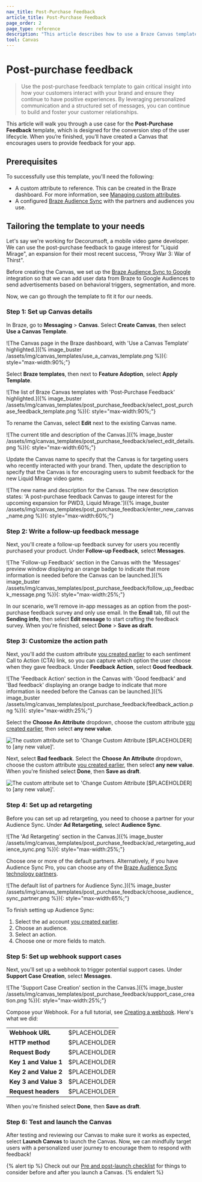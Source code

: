 ```yaml
---
nav_title: Post-Purchase Feedback
article_title: Post-Purchase Feedback
page_order: 2
page_type: reference
description: "This article describes how to use a Braze Canvas template to orchestrate personalized experiences that allow you to respond to feedback and build a relationship with your users."
tool: Canvas
---
```


# Post-purchase feedback

> Use the post-purchase feedback template to gain critical insight into how your customers interact with your brand and ensure they continue to have positive experiences. By leveraging personalized communication and a structured set of messages, you can continue to build and foster your customer relationships.

This article will walk you through a use case for the **Post-Purchase Feedback** template, which is designed for the conversion step of the user lifecycle. When you’re finished, you’ll have created a Canvas that encourages users to provide feedback for your app.

## Prerequisites

To successfully use this template, you'll need the following:

- A custom attribute to reference. This can be created in the Braze dashboard. For more information, see [Managing custom attributes]({{site.baseurl}}/user_guide/data_and_analytics/custom_data/custom_attributes/#managing-custom-attributes).
- A configured [Braze Audience Sync]({{site.baseurl}}/partners/canvas_steps) with the partners and audiences you use.

## Tailoring the template to your needs

Let's say we're working for Decorumsoft, a mobile video game developer. We can use the post-purchase feedback to gauge interest for "Liquid Mirage", an expansion for their most recent success, "Proxy War 3: War of Thirst".

Before creating the Canvas, we set up the [Braze Audience Sync to Google]({{site.baseurl}}/partners/canvas_steps/google_audience_sync/) integration so that we can add user data from Braze to Google Audiences to send advertisements based on behavioral triggers, segmentation, and more.

Now, we can go through the template to fit it for our needs.

### Step 1: Set up Canvas details

In Braze, go to **Messaging** > **Canvas**. Select **Create Canvas**, then select **Use a Canvas Template**.

![The Canvas page in the Braze dashboard, with 'Use a Canvas Template' highlighted.]({% image_buster /assets/img/canvas_templates/use_a_canvas_template.png %}){: style="max-width:90%;"}

Select **Braze templates**, then next to **Feature Adoption**, select **Apply Template**.

![The list of Braze Canvas templates with 'Post-Purchase Feedback' highlighted.]({% image_buster /assets/img/canvas_templates/post_purchase_feedback/select_post_purchase_feedback_template.png %}){: style="max-width:90%;"}

To rename the Canvas, select **Edit** next to the existing Canvas name.

![The current title and description of the Canvas.]({% image_buster /assets/img/canvas_templates/post_purchase_feedback/select_edit_details.png %}){: style="max-width:60%;"}

Update the Canvas name to specify that the Canvas is for targeting users who recently interacted with your brand. Then, update the description to specify that the Canvas is for encouraging users to submit feedback for the new Liquid Mirage video game.

![The new name and description for the Canvas. The new description states: 'A post-purchase feedback Canvas to gauge interest for the upcoming expansion for PWD3, Liquid Mirage.']({% image_buster /assets/img/canvas_templates/post_purchase_feedback/enter_new_canvas_name.png %}){: style="max-width:60%;"}

### Step 2: Write a follow-up feedback message

Next, you'll create a follow-up feedback survey for users you recently purchased your product. Under **Follow-up Feedback**, select **Messages**. 

![The 'Follow-up Feedback' section in the Canvas with the 'Messages' preview window displaying an orange badge to indicate that more information is needed before the Canvas can be launched.]({% image_buster /assets/img/canvas_templates/post_purchase_feedback/follow_up_feedback_message.png %}){: style="max-width:25%;"}

In our scenario, we'll remove in-app messages as an option from the post-purchase feedback survey and only use email. In the **Email** tab, fill out the **Sending info**, then select **Edit message** to start crafting the feedback survey. When you're finished, select **Done** > **Save as draft**.

### Step 3: Customize the action path

Next, you'll add the custom attribute [you created earlier](#prerequisites) to each sentiment Call to Action (CTA) link, so you can capture which option the user choose when they gave feedback. Under **Feedback Action**, select **Good feedback**.
   
![The 'Feedback Action' section in the Canvas with 'Good feedback' and 'Bad feedback' displaying an orange badge to indicate that more information is needed before the Canvas can be launched.]({% image_buster /assets/img/canvas_templates/post_purchase_feedback/feedback_action.png %}){: style="max-width:25%;"}

Select the **Choose An Attribute** dropdown, choose the custom attribute [you created earlier](#prerequisites), then select **any new value**.

![The custom attribute set to 'Change Custom Attribute [$PLACEHOLDER] to [any new value]'.]()

Next, select **Bad feedback**. Select the **Choose An Attribute** dropdown, choose the custom attribute [you created earlier](#prerequisites), then select **any new value**. When you're finished select **Done**, then **Save as draft**.

![The custom attribute set to 'Change Custom Attribute [$PLACEHOLDER] to [any new value]'.]()

### Step 4: Set up ad retargeting

Before you can set up ad retargeting, you need to choose a partner for your Audience Sync. Under **Ad Retargeting**, select **Audience Sync**.

![The 'Ad Retargeting' section in the Canvas.]({% image_buster /assets/img/canvas_templates/post_purchase_feedback/ad_retargeting_audience_sync.png %}){: style="max-width:25%;"}

Choose one or more of the default partners. Alternatively, if you have Audience Sync Pro, you can choose any of the [Braze Audience Sync technology partners]({{site.baseurl}}/partners/canvas_steps/overview).

![The default list of partners for Audience Sync.]({% image_buster /assets/img/canvas_templates/post_purchase_feedback/choose_audience_sync_partner.png %}){: style="max-width:65%;"}

To finish setting up Audience Sync:

1. Select the ad account [you created earlier](#prerequisites).
2. Choose an audience.
3. Select an action.
4. Choose one or more fields to match.

### Step 5: Set up webhook support cases

Next, you'll set up a webhook to trigger potential support cases. Under **Support Case Creation**, select **Messages**.

![The 'Support Case Creation' section in the Canvas.]({% image_buster /assets/img/canvas_templates/post_purchase_feedback/support_case_creation.png %}){: style="max-width:25%;"}

Compose your Webhook. For a full tutorial, see [Creating a webhook]({{site.baseurl}}/user_guide/message_building_by_channel/webhooks/creating_a_webhook). Here's what we did:

<table>
  <tr>
    <td><strong>Webhook URL</strong></td>
    <td>$PLACEHOLDER</td>
  </tr>
  <tr>
    <td><strong>HTTP method</strong></td>
    <td>$PLACEHOLDER</td>
  </tr>
  <tr>
    <td><strong>Request Body</strong></td>
    <td>$PLACEHOLDER</td>
  </tr>
  <tr>
    <td><strong>Key 1 and Value 1</strong></td>
    <td>$PLACEHOLDER</td>
  </tr>
  <tr>
    <td><strong>Key 2 and Value 2</strong></td>
    <td>$PLACEHOLDER</td>
  </tr>
  <tr>
    <td><strong>Key 3 and Value 3</strong></td>
    <td>$PLACEHOLDER</td>
  </tr>
  <tr>
    <td><strong>Request headers</strong></td>
    <td>$PLACEHOLDER</td>
  </tr>
</table>

When you're finished select **Done**, then **Save as draft**.

### Step 6: Test and launch the Canvas

After testing and reviewing our Canvas to make sure it works as expected, select **Launch Canvas** to launch the Canvas. Now, we can mindfully target users with a personalized user journey to encourage them to respond with feedback!

{% alert tip %}
Check out our [Pre and post-launch checklist]({{site.baseurl}}/user_guide/engagement_tools/canvas/ideas_and_strategies/pre_post_launch_checklist/#things-to-consider-before-launch) for things to consider before and after you launch a Canvas.
{% endalert %}
